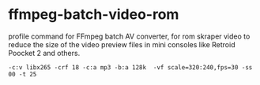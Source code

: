 # ffmpeg-batch-video-rom
profile command for FFmpeg batch AV converter, for rom skraper video
to reduce the size of the video preview files in mini consoles like Retroid Poocket 2 and others.
`````
-c:v libx265 -crf 18 -c:a mp3 -b:a 128k  -vf scale=320:240,fps=30 -ss 00 -t 25
